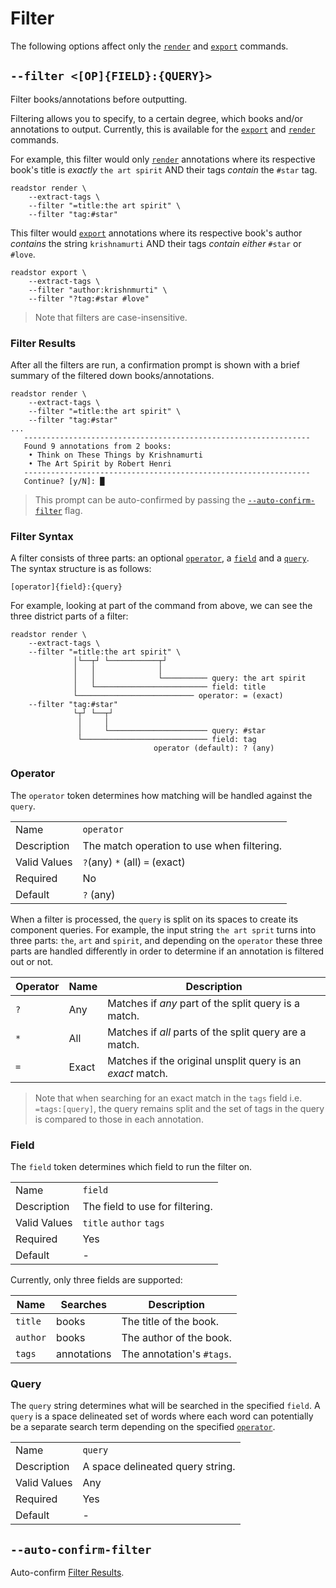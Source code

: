 # Filter

The following options affect only the [`render`][render] and [`export`][export]
commands.

## `--filter <[OP]{FIELD}:{QUERY}>`

Filter books/annotations before outputting.

Filtering allows you to specify, to a certain degree, which books and/or
annotations to output. Currently, this is available for the [`export`][export]
and [`render`][render] commands.

For example, this filter would only [`render`][render] annotations where its
respective book's title is _exactly_ `the art spirit` AND their tags _contain_
the `#star` tag.

```shell
readstor render \
    --extract-tags \
    --filter "=title:the art spirit" \
    --filter "tag:#star"
```

This filter would [`export`][export] annotations where its respective book's
author _contains_ the string `krishnamurti` AND their tags _contain either_
`#star` or `#love`.

```shell
readstor export \
    --extract-tags \
    --filter "author:krishnmurti" \
    --filter "?tag:#star #love"
```

> <i class="fa fa-exclamation-circle"></i> Note that filters are
> case-insensitive.

### Filter Results

After all the filters are run, a confirmation prompt is shown with a brief
summary of the filtered down books/annotations.

```shell
readstor render \
    --extract-tags \
    --filter "=title:the art spirit" \
    --filter "tag:#star"
...
   ----------------------------------------------------------------
   Found 9 annotations from 2 books:
    • Think on These Things by Krishnamurti
    • The Art Spirit by Robert Henri
   ----------------------------------------------------------------
   Continue? [y/N]: █
```

> <i class="fa fa-exclamation-circle"></i> This prompt can be auto-confirmed by
> passing the [`--auto-confirm-filter`](#auto-confirm-filter) flag.

### Filter Syntax

A filter consists of three parts: an optional [`operator`](#operator), a
[`field`](#field) and a [`query`](#query). The syntax structure is as follows:

```plaintext
[operator]{field}:{query}
```

For example, looking at part of the command from above, we can see the three
district parts of a filter:

```plaintext
readstor render \
    --extract-tags \
    --filter "=title:the art spirit" \
              │└──┬┘ └───────────┬┘
              │   │              │
              │   │              └────────── query: the art spirit
              │   └───────────────────────── field: title
              └────────────────────────── operator: = (exact)
    --filter "tag:#star"
              └┬┘ └──┬┘
               │     │
               │     └────────────────────── query: #star
               └──────────────────────────── field: tag
                                operator (default): ? (any)
```

### Operator

The `operator` token determines how matching will be handled against the
`query`.

|              |                                            |
| ------------ | ------------------------------------------ |
| Name         | `operator`                                 |
| Description  | The match operation to use when filtering. |
| Valid Values | `?`(any) `*` (all) `=` (exact)             |
| Required     | No                                         |
| Default      | `?` (any)                                  |

When a filter is processed, the `query` is split on its spaces to create its
component queries. For example, the input string `the art sprit` turns into
three parts: `the`, `art` and `spirit`, and depending on the `operator` these
three parts are handled differently in order to determine if an annotation is
filtered out or not.

| Operator | Name  | Description                                                |
| -------- | ----- | ---------------------------------------------------------- |
| `?`      | Any   | Matches if _any_ part of the split query is a match.       |
| `*`      | All   | Matches if _all_ parts of the split query are a match.     |
| `=`      | Exact | Matches if the original unsplit query is an _exact_ match. |

> <i class="fa fa-exclamation-circle"></i> Note that when searching for an
> exact match in the `tags` field i.e. `=tags:[query]`, the query remains split
> and the set of tags in the query is compared to those in each annotation.

### Field

The `field` token determines which field to run the filter on.

|              |                                 |
| ------------ | ------------------------------- |
| Name         | `field`                         |
| Description  | The field to use for filtering. |
| Valid Values | `title` `author` `tags`         |
| Required     | Yes                             |
| Default      | -                               |

Currently, only three fields are supported:

| Name     | Searches    | Description               |
| -------- | ----------- | ------------------------- |
| `title`  | books       | The title of the book.    |
| `author` | books       | The author of the book.   |
| `tags`   | annotations | The annotation's `#tags`. |

### Query

The `query` string determines what will be searched in the specified `field`. A
`query` is a space delineated set of words where each word can potentially be a
separate search term depending on the specified [`operator`](#operator).

|              |                                  |
| ------------ | -------------------------------- |
| Name         | `query`                          |
| Description  | A space delineated query string. |
| Valid Values | Any                              |
| Required     | Yes                              |
| Default      | -                                |

## `--auto-confirm-filter`

Auto-confirm [Filter Results](#filter-results).

[export]: ./01-commands.md#export
[render]: ./01-commands.md#render

